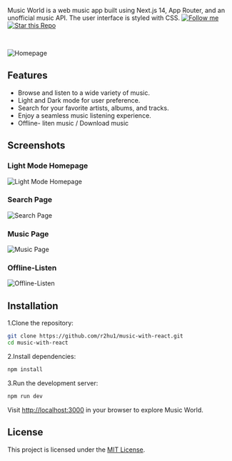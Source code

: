 Music World is a web music app built using Next.js 14, App Router, and an unofficial music API. The user interface is styled with CSS.
[![Follow me](https://img.shields.io/github/followers/mrdeepak125?style=social)](https://github.com/mrdeepak125)
[![Star this Repo](https://img.shields.io/github/stars/mrdeepak125/music-with-react?style=social)](https://github.com/mrdeepak125/music-with-react)

<br/>

![Homepage](https://github.com/mrdeepak125/music-with-react/assets/135497307/bd170be8-d72b-42f8-bf27-fa5ea569b1bb)

## Features

 - Browse and listen to a wide variety of music.
 - Light and Dark mode for user preference.
 - Search for your favorite artists, albums, and tracks.
 - Enjoy a seamless music listening experience.
 - Offline- liten music / Download music
## Screenshots

### Light Mode Homepage

![Light Mode Homepage](https://github.com/mrdeepak125/music-with-react/assets/135497307/2303bb99-b066-4af9-a9a5-7e655c18c61f)

### Search Page

![Search Page](https://github.com/mrdeepak125/music-with-react/assets/135497307/dbbcced6-6625-4932-891d-4d97b21f2cbb)

### Music Page

![Music Page](https://github.com/mrdeepak125/music-with-react/assets/135497307/a445e761-bad5-4d53-851f-20e3a6ff95df)

### Offline-Listen

![Offline-Listen](https://github.com/mrdeepak125/music-with-react/assets/135497307/d8c721b8-58c1-46c9-aa56-3e9547f8346a)


## Installation
1.Clone the repository:

```bash
git clone https://github.com/r2hu1/music-with-react.git
cd music-with-react
```

2.Install dependencies:

```bash
npm install
```

3.Run the development server:

```bash
npm run dev
```

Visit [http://localhost:3000](http://localhost:3000) in your browser to explore Music World.
## License
This project is licensed under the [MIT License](LICENSE).
